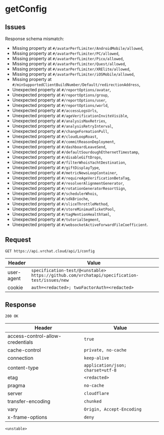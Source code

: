 # getConfig

## Issues
Response schema mismatch:
* Missing property at ``#/avatarPerfLimiter/AndroidMobile/allowed``,
* Missing property at ``#/avatarPerfLimiter/PC/allowed``,
* Missing property at ``#/avatarPerfLimiter/Pico/allowed``,
* Missing property at ``#/avatarPerfLimiter/Quest/allowed``,
* Missing property at ``#/avatarPerfLimiter/XRElite/allowed``,
* Missing property at ``#/avatarPerfLimiter/iOSMobile/allowed``,
* Missing property at ``#/minSupportedClientBuildNumber/Default/redirectionAddress``,
* Unexpected property at ``#/reportOptions/avatar``,
* Unexpected property at ``#/reportOptions/group``,
* Unexpected property at ``#/reportOptions/user``,
* Unexpected property at ``#/reportOptions/world``,
* Unexpected property at ``#/accessLogsUrls``,
* Unexpected property at ``#/ageVerificationInviteVisible``,
* Unexpected property at ``#/analysisMaxRetries``,
* Unexpected property at ``#/analysisRetryInterval``,
* Unexpected property at ``#/changeFormationPull``,
* Unexpected property at ``#/cloudLoopRoast``,
* Unexpected property at ``#/commitReasonDeployment``,
* Unexpected property at ``#/dashboardLeaveSend``,
* Unexpected property at ``#/defaultSourdoughEthernetTimestamp``,
* Unexpected property at ``#/disableGiftDrops``,
* Unexpected property at ``#/filterWhoisYachtDestination``,
* Unexpected property at ``#/giftDisplayType``,
* Unexpected property at ``#/metricNewsLoopContainer``,
* Unexpected property at ``#/requireAgeVerificationBetaTag``,
* Unexpected property at ``#/resolverAlignmentGenerator``,
* Unexpected property at ``#/rotationGeneratorResortSign``,
* Unexpected property at ``#/schedulerWhois``,
* Unexpected property at ``#/sdkBrioche``,
* Unexpected property at ``#/sliceThrottleMethod``,
* Unexpected property at ``#/storeMinimumTicketPool``,
* Unexpected property at ``#/tagMentionHealthYaml``,
* Unexpected property at ``#/tutorialSegment``,
* Unexpected property at ``#/websocketActiveForwardFileCoefficient``.
## Request
`GET https://api.vrchat.cloud/api/1/config`

| Header | Value |
| ------ | ----- |
| user-agent | `specification-test/@<unstable> https://github.com/vrchatapi/specification-test/issues/new` |
| cookie | `auth=<redacted>; twoFactorAuth=<redacted>` |


## Response
`200 OK`

| Header | Value |
| ------ | ----- |
| access-control-allow-credentials | `true` |
| cache-control | `private, no-cache` |
| connection | `keep-alive` |
| content-type | `application/json; charset=utf-8` |
| etag | `<redacted>` |
| pragma | `no-cache` |
| server | `cloudflare` |
| transfer-encoding | `chunked` |
| vary | `Origin, Accept-Encoding` |
| x-frame-options | `deny` |

```jsonc
<unstable>
```
